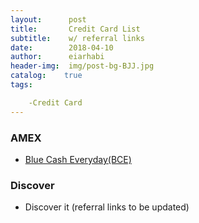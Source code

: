 ```yaml
---
layout:      post
title:       Credit Card List 
subtitle:    w/ referral links
date:        2018-04-10
author:      eiarhabi
header-img:  img/post-bg-BJJ.jpg
catalog: 	true
tags:        

	-Credit Card
---
```


### AMEX

* [Blue Cash Everyday(BCE)](http://refer.amex.us/MINGYGGZO3?XLINK=MYCP)

### Discover

* Discover it (referral links to be updated)
